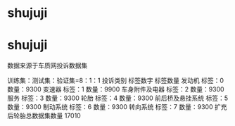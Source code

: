 # shujuji
# shujuji
数据来源于车质网投诉数据集

训练集：测试集：验证集=8：1：1
投诉类别	标签数字	标签数量
发动机 标签：0  数量：9300
变速器 标签：1  数量：9900
车身附件及电器 标签：2   数量：9300
服务 标签：3   数量：9300
轮胎 标签：4   数量：9300
前后桥及悬挂系统 标签：5   数量：9300
制动系统 标签：6   数量：9300
转向系统 标签：7   数量：9300
扩充后轮胎总数据集数量  17010
